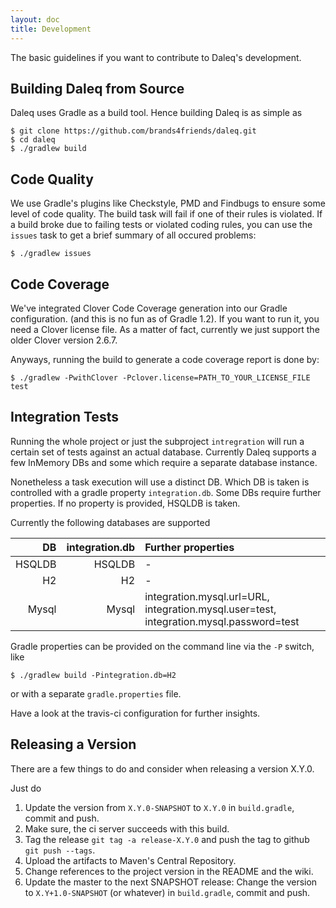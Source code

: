 ```yaml
---
layout: doc
title: Development
---
```



The basic guidelines if you want to contribute to Daleq's development.

## Building Daleq from Source

Daleq uses Gradle as a build tool. Hence building Daleq is as simple as

	$ git clone https://github.com/brands4friends/daleq.git
	$ cd daleq
	$ ./gradlew build
	
## Code Quality

We use Gradle's plugins like Checkstyle, PMD and Findbugs  to ensure some level of code quality. The build task will fail if one of their rules is violated. If a build broke due to failing tests or violated coding rules, you can use the ```issues``` task to get a brief summary of all occured problems:

	$ ./gradlew issues

## Code Coverage

We've integrated Clover Code Coverage generation into our Gradle configuration. (and this is no fun as of Gradle 1.2). If you want to run it, you need a Clover license file. As a matter of fact, currently we just support the older Clover version 2.6.7. 

Anyways, running the build to generate a code coverage report is done by:

	$ ./gradlew -PwithClover -Pclover.license=PATH_TO_YOUR_LICENSE_FILE test
	
## Integration Tests

Running the whole project or just the subproject ```intregration``` will run a certain set of tests against an actual database. Currently Daleq supports a few InMemory DBs and some which require a separate database instance. 

Nonetheless a task execution will use a distinct DB. Which DB is taken is controlled with a gradle property ```integration.db```. Some DBs require further properties. If no property is provided, HSQLDB is taken. 

Currently the following databases are supported

| DB | integration.db  | Further properties |
|---:|----------------:|:-------------------|
| HSQLDB | HSQLDB | - |
| H2 | H2 | - |
| Mysql | Mysql | integration.mysql.url=URL, integration.mysql.user=test, integration.mysql.password=test |

Gradle properties can be provided on the command line via the ```-P``` switch, like 

	$ ./gradlew build -Pintegration.db=H2

or with a separate ```gradle.properties``` file.

Have a look at the travis-ci configuration for further insights.

## Releasing a Version

There are a few things to do and consider when releasing a version X.Y.0. 

Just do

1. Update the version from ```X.Y.0-SNAPSHOT``` to ```X.Y.0``` in ```build.gradle```, commit and push.
1. Make sure, the ci server succeeds with this build.
1. Tag the release ```git tag -a release-X.Y.0``` and push the tag to github ```git push --tags```.
1. Upload the artifacts to Maven's Central Repository.
1. Change references to the project version in the README and the wiki.
1. Update the master to the next SNAPSHOT release: Change the version to ```X.Y+1.0-SNAPSHOT``` (or whatever) in ```build.gradle```, commit and push.